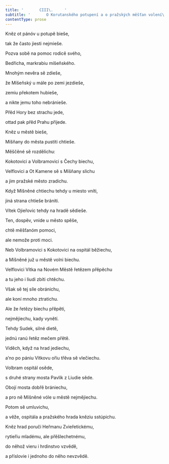 ```yaml
---
title: '       CIII\.     '
subtitle: '       O Korutanského potupení a o pražských měšťan volení\.     '
contentType: prose
---
```


Kněz ot pánóv u potupě bieše,

tak že často jiesti nejmieše.

Pozva sobě na pomoc rodicě svého,

Bedřicha, markrabiu míšeňského.

Mnohým nevěra sě zdieše,

že Míšeňský u mále po zemi jezdieše,

zemiu překotem hubieše,

a nikte jemu toho nebránieše.

Přěd Hory bez strachu jede,

ottad pak přěd Prahu přijede.

Kněz u městě bieše,

Míšňany do města pustiti chtieše.

Měščěné sě rozdělichu:

Kokotovici a Volbramovici s Čechy biechu,

Velflovici a Ot Kamene sě s Míšňany slichu

a jim pražské město zradichu.

Když Míšněné chtiechu tehdy u miesto vníti,

jiná strana chtieše brániti.

Vítek Ojieřovic tehdy na hradě sědieše.

Ten, dospěv, vnide u město spěše,

chtě měšťanóm pomoci,

ale nemože proti moci.

Neb Volbramovici s Kokotovici na ospitál běžiechu,

a Míšněné juž u městě volni biechu.

Velflovici Vítka na Novém Městě řetězem přěpěchu

a tu jeho i liudi zbíti chtěchu.

Však sě tej síle obránichu,

ale koní mnoho ztratichu.

Ale že řetězy biechu přěpěti,

nejmějiechu, kady vynětí.

Tehdy Sudek, silné dietě,

jednú ranú řetěz mečem přětě.

Viděch, když na hrad jediechu,

a’no po pániu Vítkovu ořiu třěva sě vlečiechu.

Volbram ospitál osěde,

s druhé strany mosta Pavlík z Liudie sěde.

Obojí mosta dobřě brániechu,

a pro ně Míšněné vóle u městě nejmějiechu.

Potom sě umluvichu,

a věže, ospitála a pražského hrada kněziu sstúpichu.

Kněz hrad poruči Heřmanu Zvieřetickému,

rytieřiu mladému, ale přěšlechetnému,

do něhož vieru i hrdinstvo vzvědě,

a příslovie i jednoho do něho nevzvědě.
